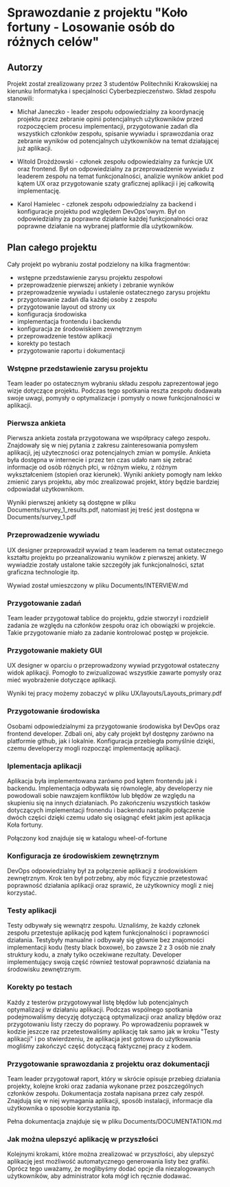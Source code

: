 # Sprawozdanie z projektu "Koło fortuny - Losowanie osób do różnych celów"


## Autorzy 
Projekt został zrealizowany przez 3 studentów Politechniki Krakowskiej na kierunku Informatyka i specjalności Cyberbezpieczeństwo. Skład zespołu stanowili:
- Michał Janeczko - leader zespołu odpowiedzialny za koordynację projektu przez zebranie opinii potencjalnych użytkowników przed rozpoczęciem procesu implementacji, przygotowanie zadań dla wszystkich członków zespołu, spisanie wywiadu i sprawozdania oraz zebranie wyników od potencjalnych użytkowników na temat działającej już aplikacji.

- Witold Drożdżowski - członek zespołu odpowiedzialny za funkcje UX oraz frontend. Był on odpowiedzialny za przeprowadzenie wywiadu z leaderem zespołu na temat funkcjonalności, analizie wyników ankiet pod kątem UX oraz przygotowanie szaty graficznej aplikacji i jej całkowitą implementację.

- Karol Hamielec - członek zespołu odpowiedzialny za backend i konfiguracje projektu pod względem DevOps'owym. Był on odpowiedzialny za poprawne działanie każdej funkcjonalności oraz poprawne działanie na wybranej platformie dla użytkowników.

## Plan całego projektu
Cały projekt po wybraniu został podzielony na kilka fragmentów:
* wstępne przedstawienie zarysu projektu zespołowi
* przeprowadzenie pierwszej ankiety i zebranie wyników
* przeprowadzenie wywiadu i ustalenie ostatecznego zarysu projektu
* przygotowanie zadań dla każdej osoby z zespołu
* przygotowanie layout od strony ux
* konfiguracja środowiska
* implementacja frontendu i backendu
* konfiguracja ze środowiskiem zewnętrznym
* przeprowadzenie testów aplikacji
* korekty po testach
* przygotowanie raportu i dokumentacji

### Wstępne przedstawienie zarysu projektu
Team leader po ostatecznym wybraniu składu zespołu zaprezentował jego wizje dotyczące projektu. Podczas tego spotkania reszta zespołu dodawała swoje uwagi, pomysły o optymalizacje i pomysły o nowe funkcjonalności w aplikacji.

### Pierwsza ankieta 
Pierwsza ankieta została przygotowana we współpracy całego zespołu. Znajdowały się w niej pytania z zakresu zainteresowania pomysłem aplikacji, jej użyteczności oraz potencjalnych zmian w pomyśle. Ankieta była dostępna w internecie i przez ten czas udało nam się zebrać informacje od osób różnych płci, w różnym wieku, z różnym wykształceniem (stopień oraz kierunek). Wyniki ankiety pomogły nam lekko zmienić zarys projektu, aby móc zrealizować projekt, który będzie bardziej odpowiadał użytkownikom.

Wyniki pierwszej ankiety są dostępne w pliku Documents/survey_1_results.pdf, natomiast jej treść jest dostępna w Documents/survey_1.pdf

### Przeprowadzenie wywiadu
UX designer przeprowadził wywiad z team leaderem na temat ostatecznego kształtu projektu po przeanalizowaniu wyników z pierwszej ankiety. W wywiadzie zostały ustalone takie szczegóły jak funkcjonalności, sztat graficzna technologie itp.

Wywiad został umieszczony w pliku Documents/INTERVIEW.md

### Przygotowanie zadań 
Team leader przygotował tablice do projektu, gdzie stworzył i rozdzielił zadania ze względu na członków zespołu oraz ich obowiązki w projekcie. Takie przygotowanie miało za zadanie kontrolować postęp w projekcie. 

### Przygotowanie makiety GUI
UX designer w oparciu o przeprowadzony wywiad przygotował ostateczny widok aplikacji. Pomogło to zwizualizować wszystkie zawarte pomysły oraz mieć wyobrażenie dotyczące aplikacji.

Wyniki tej pracy możemy zobaczyć w pliku UX/layouts/Layouts_primary.pdf

### Przygotowanie środowiska
Osobami odpowiedzialnymi za przygotowanie środowiska był DevOps oraz frontend developer. Zdbali oni, aby cały projekt był dostępny zarówno na platformie github, jak i lokalnie. Konfiguracja przebiegła pomyślnie dzięki, czemu developerzy mogli rozpocząć implementację aplikacji.

### Iplementacja aplikacji 
Aplikacja była implementowana zarówno pod kątem frontendu jak i backendu. Implementacja odbywała się równolegle, aby developerzy nie powodowali sobie nawzajem konfliktów lub błędów ze względu na skupieniu się na innych działaniach. Po zakończeniu wszystkich tasków dotyczących implementacji fronendu i backendu nastąpiło połączenie dwóch części dzięki czemu udało się osiągnąć efekt jakim jest aplikacja Koła fortuny. 

Połączony kod znajduje się w katalogu wheel-of-fortune

### Konfiguracja ze środowiskiem zewnętrznym
DevOps odpowiedzialny był za połączenie aplikacji z środowiskiem zewnętrznym. Krok ten był potrzebny, aby móc fizycznie przetestować poprawność działania aplikacji oraz sprawić, że użytkownicy mogli z niej korzystać. 


### Testy aplikacji
Testy odbywały się wewnątrz zespołu. Uznaliśmy, że każdy członek zespołu przetestuje aplikację pod kątem funkcjonalności i poprawności działania. Testybyły manualne i odbywały się głównie bez znajomości implementacji kodu (testy black boxowe), bo zawsze 2 z 3 osób nie znały struktury kodu, a znały tylko oczekiwane rezultaty. Developer implementujący swoją część również testował poprawność działania na środowisku zewnętrznym.

### Korekty po testach
Każdy z testerów przygotowywał listę błędów lub potencjalnych optymalizacji w działaniu aplikacji. Podczas wspólnego spotkania podejmowaliśmy decyzję dotyczącą optymalizacji oraz analizy błędów oraz przygotowaniu listy rzeczy do poprawy. Po wprowadzeniu poprawek w kodzie jeszcze raz przetestowaliśmy aplikację tak samo jak w kroku "Testy aplikacji" i po stwierdzeniu, że aplikacja jest gotowa do użytkowania mogliśmy zakończyć część dotyczącą faktycznej pracy z kodem.



### Przygotowanie sprawozdania z projektu oraz dokumentacji
Team leader przygotował raport, który w skrócie opisuje przebieg działania projekty, kolejne kroki oraz zadania wykonane przez poszczególnych członków zespołu. Dokumentacja została napisana przez cały zespół. Znajdują się w niej wymagania aplikacji, sposób instalacji, informacje dla użytkownika o sposobie korzystania itp.

Pełna dokumentacja znajduje się w pliku Documents/DOCUMENTATION.md


### Jak można ulepszyć aplikację w przyszłości
Kolejnymi krokami, które można zrealizować w przyszłości, aby ulepszyć aplikację jest możliwość automatycznego generowania listy bez grafiki. Oprócz tego uważamy, że moglibyśmy dodać opcje dla niezalogowanych użytkowników, aby administrator koła mógł ich ręcznie dodawać.




